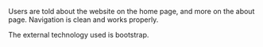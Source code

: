 Users are told about the website on the home page, and more on the about page.
Navigation is clean and works properly.

The external technology used is bootstrap.
